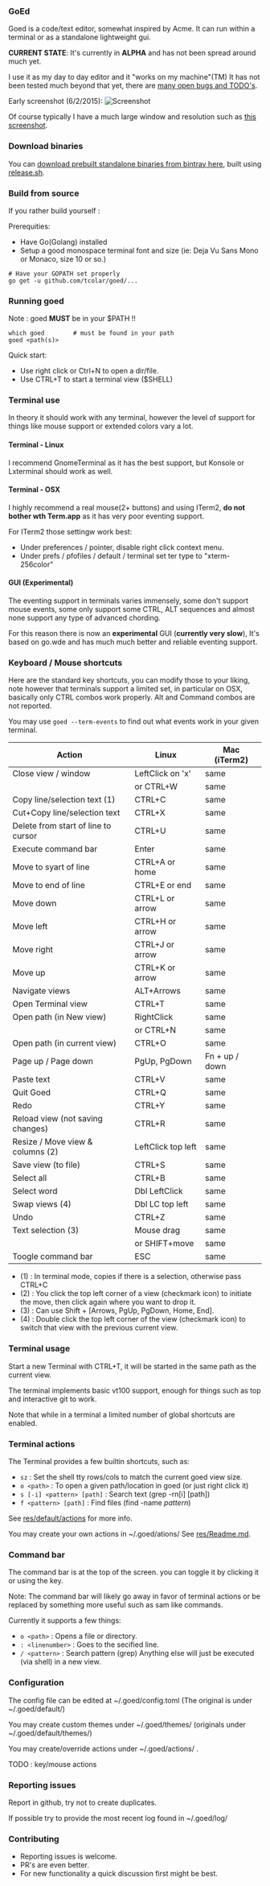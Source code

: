 ### GoEd 
Goed is a code/text editor, somewhat inspired by Acme.
It can run within a terminal or as a standalone lightweight gui.

**CURRENT STATE**:
It's currently in **ALPHA** and has not been spread around much yet.

I use it as my day to day editor and it "works on my machine"(TM)
It has not been tested much beyond that yet, there are [many open bugs and TODO's](https://github.com/tcolar/goed/issues).

Early screenshot (6/2/2015): 
![Screenshot](https://raw.github.com/tcolar/goed/master/screenshot.png)

Of course typically I have a much large window and resolution such as [this screenshot](https://raw.githubusercontent.com/tcolar/goed/master/screenshot_hd.png).

### Download binaries

You can [download prebuilt standalone binaries from bintray here](https://bintray.com/tcolar/Goed/Goed), built using [release.sh](release.sh).

### Build from source
If you rather build yourself :

Prerequities: 
- Have Go(Golang) installed
- Setup a good monospace terminal font and size (ie: Deja Vu Sans Mono or Monaco, size 10 or so.)

```
# Have your GOPATH set properly
go get -u github.com/tcolar/goed/...
```

### Running goed
Note : goed **MUST** be in your $PATH !!

```
which goed        # must be found in your path
goed <path(s)>
```

Quick start:
- Use right click or Ctrl+N to open a dir/file.
- Use CTRL+T to start a terminal view ($SHELL)

### Terminal use
In theory it should work with any terminal, however the level of support for things 
like mouse support or extended colors vary a lot.

#### Terminal - Linux
I recommend GnomeTerminal as it has the best support, but Konsole or Lxterminal
should work as well.

#### Terminal - OSX
I highly recommend a real mouse(2+ buttons) and using ITerm2, **do not bother wth Term.app** 
as it has very poor eventing support.

For ITerm2 those settingw work best:
  - Under preferences / pointer, disable right click context menu.
  - Under prefs / pfofiles / default / terminal set ter type to "xterm-256color"
 
#### GUI (Experimental)
The eventing support in terminals varies immensely, some don't support mouse
events, some only support some CTRL, ALT sequences and almost none support any
type of advanced chording.

For this reason there is now an **experimental** GUI (**currently very slow**),
It's based on go.wde and has much much better and reliable eventing support. 

### Keyboard / Mouse shortcuts
Here are the standard key shortcuts, you can modify those to your liking, note
however that terminals support a limited set, in particular on OSX, basically
only CTRL combos work properly. Alt and Command combos are not reported.

You may use `goed --term-events` to find out what events work in your given terminal.

| Action                                  | Linux             | Mac (iTerm2)  |
| --------------------------------------- | ----------------- | ------------- |
| Close view / window                     | LeftClick on 'x'  | same          |
|                                         | or CTRL+W         | same          |
| Copy line/selection text           (1)  | CTRL+C            | same          |
| Cut+Copy line/selection text            | CTRL+X            | same          |
| Delete from start of line to cursor     | CTRL+U            | same          |
| Execute command bar                     | Enter             | same          |
| Move to syart of line                   | CTRL+A or home    | same          |
| Move to end of line                     | CTRL+E or end     | same          |
| Move down                               | CTRL+L or arrow   | same          |
| Move left                               | CTRL+H or arrow   | same          |
| Move right                              | CTRL+J or arrow   | same          |
| Move up                                 | CTRL+K or arrow   | same          |
| Navigate views                          | ALT+Arrows        | same          |
| Open Terminal view                      | CTRL+T            | same          |
| Open path (in New view)                 | RightClick        | same          |
|                                         | or CTRL+N         | same          |
| Open path (in current view)             | CTRL+O            | same          |
| Page up / Page down                     | PgUp, PgDown      | Fn + up / down|
| Paste text                              | CTRL+V            | same          |
| Quit Goed                               | CTRL+Q            | same          |
| Redo                                    | CTRL+Y            | same          |
| Reload view (not saving changes)        | CTRL+R            | same          |
| Resize / Move view & columns       (2)  | LeftClick top left| same          |
| Save view (to file)                     | CTRL+S            | same          |
| Select all                              | CTRL+B            | same          |
| Select word                             | Dbl LeftClick     | same          |
| Swap views                         (4)  | Dbl LC top left   | same          |
| Undo                                    | CTRL+Z            | same          |
| Text selection                     (3)  | Mouse drag        | same          |
|                                         | or SHIFT+move     | same          |
| Toogle command bar                      | ESC               | same          |


  - (1) : In terminal mode, copies if there is a selection, otherwise pass CTRL+C
  - (2) : You click the top left corner of a view (checkmark icon) to initiate the move, then click again where you want to drop it.
  - (3) : Can use Shift + [Arrows, PgUp, PgDown, Home, End].
  - (4) : Double click the top left corner of the view (checkmark icon) to switch that view with the previous current view.
  
### Terminal usage

Start a new Terminal with CTRL+T, it will be started in the same path as the current view.

The terminal implements basic vt100 support, enough for things such as top and 
interactive git to work.

Note that while in a terminal a limited number of global shortcuts are enabled.

### Terminal actions

The Terminal provides a few builtin shortcuts, such as:
  - `sz` : Set the shell tty rows/cols to match the current goed view size.
  - `o <path>` : To open a given path/location in goed (or just right click it)
  - `s [-i] <pattern> [path]` : Search text (grep -rn[i] <pattern> [path])
  - `f <pattern> [path]` : Find files (find <path> -name *pattern*) 
  
See [res/default/actions](res/default/actions) for more info.

You may create your own actions in ~/.goed/ations/
See [res/Readme.md](res/Readme.md).

### Command bar
The command bar is at the top of the screen. you can toggle it by clicking it or
using the <ESC> key.

Note: The command bar will likely go away in favor of terminal actions or be replaced 
by something more useful such as sam like commands.

Currently it supports a few things:
  - `o <path>` : Opens a file or directory.
  - `: <linenumber>` : Goes to the secified line.
  - `/ <pattern>` : Search pattern (grep)
  Anything else will just be executed (via shell) in a new view.

### Configuration
The config file can be edited at ~/.goed/config.toml (The original is under ~/.goed/default/) 

You may create custom themes under ~/.goed/themes/ (originals under ~/.goed/default/themes/)

You may create/override actions under ~/.goed/actions/ .

TODO : key/mouse actions

### Reporting issues
Report in github, try not to create duplicates.

If possible try to provide the most recent log found in ~/.goed/log/
  
### Contributing
- Reporting issues is welcome.
- PR's are even better.
- For new functionality a quick discussion first might be best.
    
